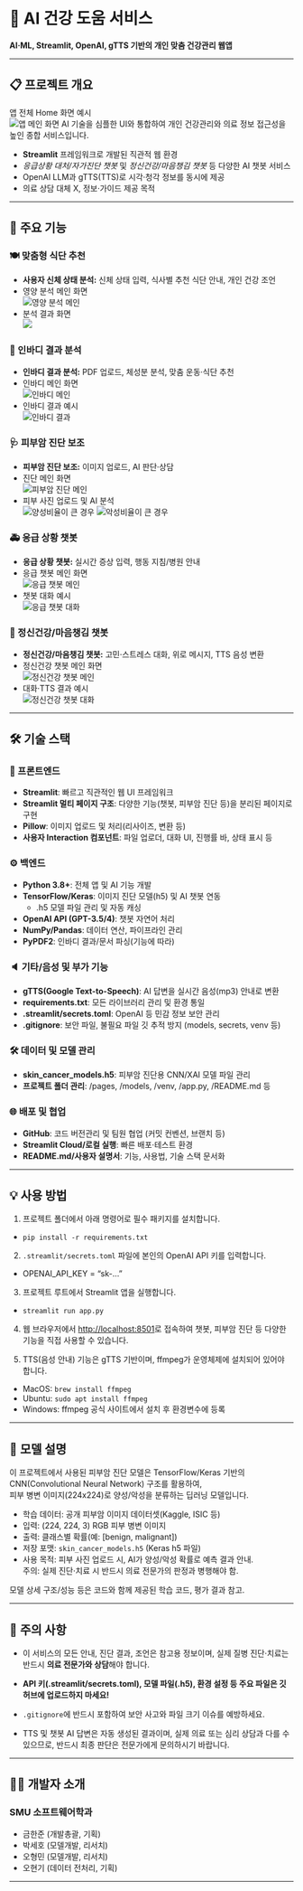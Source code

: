 # 🏥 AI 건강 도움 서비스

**AI·ML, Streamlit, OpenAI, gTTS 기반의 개인 맞춤 건강관리 웹앱**

---

## 📋 프로젝트 개요
앱 전체 Home 화면 예시  
![앱 메인 화면](Image/Home.png)
AI 기술을 심플한 UI와 통합하여 개인 건강관리와 의료 정보 접근성을 높인 종합 서비스입니다.  
- **Streamlit** 프레임워크로 개발된 직관적 웹 환경
- *응급상황 대처/자가진단 챗봇* 및 *정신건강/마음챙김 챗봇* 등 다양한 AI 챗봇 서비스  
- OpenAI LLM과 gTTS(TTS)로 시각·청각 정보를 동시에 제공  
- 의료 상담 대체 X, 정보·가이드 제공 목적

---

## 🎯 주요 기능
### 🍽️ 맞춤형 식단 추천
- **사용자 신체 상태 분석:** 신체 상태 입력, 식사별 추천 식단 안내, 개인 건강 조언  
- 영양 분석 메인 화면  
  ![영양 분석 메인](Image/CustomizedMealRecommendation_Main.png)
- 분석 결과 화면  
  ![](Image/CustomizedMealRecommendation_Display.png)

### 💪 인바디 결과 분석
- **인바디 결과 분석:** PDF 업로드, 체성분 분석, 맞춤 운동·식단 추천 
- 인바디 메인 화면  
  ![인바디 메인](Image/Inbody_Main.png)
- 인바디 결과 예시  
  ![인바디 결과](Image/Inbody_display.png)

### 🩺 피부암 진단 보조
- **피부암 진단 보조:** 이미지 업로드, AI 판단·상담 
- 진단 메인 화면  
  ![피부암 진단 메인](Image/SkincancerDiagnosis_main.png)
- 피부 사진 업로드 및 AI 분석  
  ![양성비율이 큰 경우](Image/SkincancerDiagnosis_Display.png)
  ![악성비율이 큰 경우](Image/SkincancerDiagnosis_Display2.png)

### 🚑 응급 상황 챗봇
- **응급 상황 챗봇:** 실시간 증상 입력, 행동 지침/병원 안내 
- 응급 챗봇 메인 화면  
  ![응급 챗봇 메인](Image/EmergencyChatbot_Main.png)
- 챗봇 대화 예시  
  ![응급 챗봇 대화](Image/EmergencyChatbot_Display.png)

### 🧠 정신건강/마음챙김 챗봇
- **정신건강/마음챙김 챗봇:** 고민·스트레스 대화, 위로 메시지, TTS 음성 변환
- 정신건강 챗봇 메인 화면  
  ![정신건강 챗봇 메인](Image/MentalHealthChatbot_Main.png)
- 대화·TTS 결과 예시  
  ![정신건강 챗봇 대화](Image/MentalHealthChatbot_Display.png)

---

## 🛠️ 기술 스택

### 📄 프론트엔드

- **Streamlit**: 빠르고 직관적인 웹 UI 프레임워크
- **Streamlit 멀티 페이지 구조**: 다양한 기능(챗봇, 피부암 진단 등)을 분리된 페이지로 구현
- **Pillow**: 이미지 업로드 및 처리(리사이즈, 변환 등)
- **사용자 Interaction 컴포넌트**: 파일 업로더, 대화 UI, 진행률 바, 상태 표시 등

### ⚙️ 백엔드

- **Python 3.8+**: 전체 앱 및 AI 기능 개발
- **TensorFlow/Keras**: 이미지 진단 모델(h5) 및 AI 챗봇 연동
    - .h5 모델 파일 관리 및 자동 캐싱
- **OpenAI API (GPT-3.5/4)**: 챗봇 자연어 처리
- **NumPy/Pandas**: 데이터 연산, 파이프라인 관리
- **PyPDF2**: 인바디 결과/문서 파싱(기능에 따라)

### 🔈 기타/음성 및 부가 기능

- **gTTS(Google Text-to-Speech)**: AI 답변을 실시간 음성(mp3) 안내로 변환
- **requirements.txt**: 모든 라이브러리 관리 및 환경 통일
- **.streamlit/secrets.toml**: OpenAI 등 민감 정보 보안 관리
- **.gitignore**: 보안 파일, 불필요 파일 깃 추적 방지 (models, secrets, venv 등)

### 🛠️ 데이터 및 모델 관리

- **skin_cancer_models.h5**: 피부암 진단용 CNN/XAI 모델 파일 관리
- **프로젝트 폴더 관리**: /pages, /models, /venv, /app.py, /README.md 등

### 🌐 배포 및 협업

- **GitHub**: 코드 버전관리 및 팀원 협업 (커밋 컨벤션, 브랜치 등)
- **Streamlit Cloud/로컬 실행**: 빠른 배포·테스트 환경
- **README.md/사용자 설명서**: 기능, 사용법, 기술 스택 문서화


---

## 💡 사용 방법

1. 프로젝트 폴더에서 아래 명령어로 필수 패키지를 설치합니다.
- `pip install -r requirements.txt`

2. `.streamlit/secrets.toml` 파일에 본인의 OpenAI API 키를 입력합니다.
- OPENAI_API_KEY = “sk-…”

3. 프로젝트 루트에서 Streamlit 앱을 실행합니다.
- `streamlit run app.py`

4. 웹 브라우저에서 [http://localhost:8501](http://localhost:8501)로 접속하여
챗봇, 피부암 진단 등 다양한 기능을 직접 사용할 수 있습니다.

5. TTS(음성 안내) 기능은 gTTS 기반이며, ffmpeg가 운영체제에 설치되어 있어야 합니다.
- MacOS: `brew install ffmpeg`
- Ubuntu: `sudo apt install ffmpeg`
- Windows: ffmpeg 공식 사이트에서 설치 후 환경변수에 등록

---

## 🧬 모델 설명

이 프로젝트에서 사용된 피부암 진단 모델은 TensorFlow/Keras 기반의 CNN(Convolutional Neural Network) 구조를 활용하여,  
피부 병변 이미지(224x224)로 양성/악성을 분류하는 딥러닝 모델입니다.

- 학습 데이터: 공개 피부암 이미지 데이터셋(Kaggle, ISIC 등)
- 입력: (224, 224, 3) RGB 피부 병변 이미지
- 출력: 클래스별 확률(예: [benign, malignant])
- 저장 포맷: `skin_cancer_models.h5` (Keras h5 파일)
- 사용 목적: 피부 사진 업로드 시, AI가 양성/악성 확률로 예측 결과 안내.  
  주의: 실제 진단·치료 시 반드시 의료 전문가의 판정과 병행해야 함.

모델 상세 구조/성능 등은 코드와 함께 제공된 학습 코드, 평가 결과 참고.

---

## 🚨 주의 사항

- 이 서비스의 모든 안내, 진단 결과, 조언은 참고용 정보이며,
실제 질병 진단·치료는 반드시 **의료 전문가와 상담**해야 합니다.

- **API 키(.streamlit/secrets.toml), 모델 파일(.h5), 환경 설정 등
주요 파일은 깃허브에 업로드하지 마세요!**
- `.gitignore`에 반드시 포함하여 보안 사고와 파일 크기 이슈를 예방하세요.

- TTS 및 챗봇 AI 답변은 자동 생성된 결과이며,
실제 의료 또는 심리 상담과 다를 수 있으므로,
반드시 최종 판단은 전문가에게 문의하시기 바랍니다.

---

## 👨‍💻 개발자 소개

### SMU 소프트웨어학과
- 금한준 (개발총괄, 기획)
- 박세호 (모델개발, 리서치)
- 오형민 (모델개발, 리서치)
- 오현기 (데이터 전처리, 기획)

---
